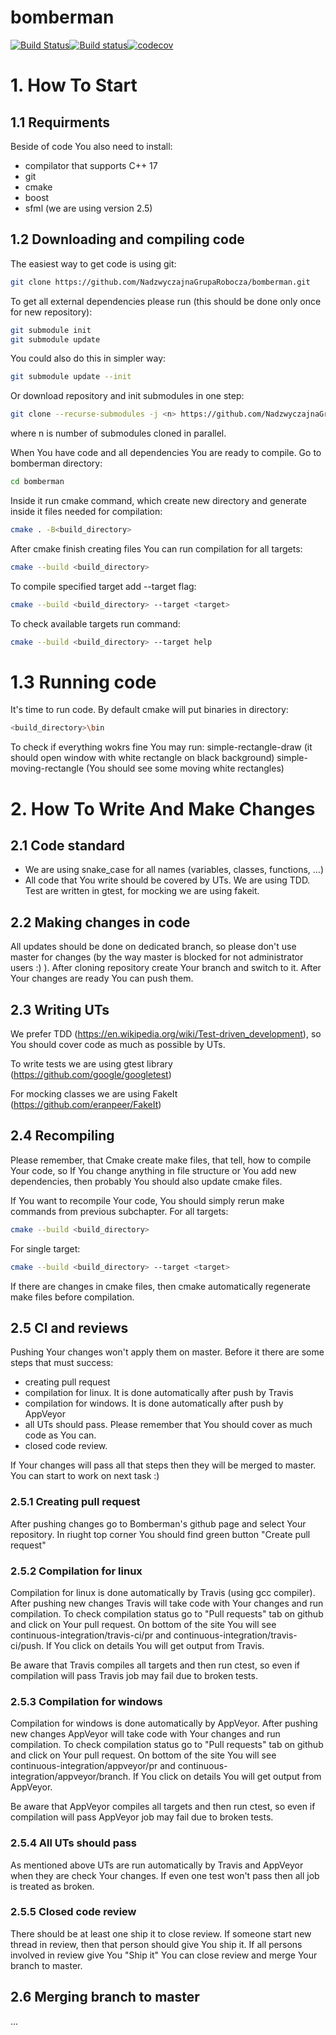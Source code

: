 # bomberman
[![Build Status](https://travis-ci.org/NadzwyczajnaGrupaRobocza/bomberman.svg?branch=master)](https://travis-ci.org/NadzwyczajnaGrupaRobocza/bomberman)[![Build status](https://ci.appveyor.com/api/projects/status/60vqqan3qtj4eu35/branch/master?svg=true)](https://ci.appveyor.com/project/Abergard/bomberman/branch/master)[![codecov](https://codecov.io/gh/NadzwyczajnaGrupaRobocza/bomberman/branch/master/graph/badge.svg)](https://codecov.io/gh/NadzwyczajnaGrupaRobocza/bomberman)


# 1. How To Start

## 1.1 Requirments

Beside of code You also need to install:
- compilator that supports C++ 17
- git
- cmake
- boost
- sfml (we are using version 2.5)

## 1.2 Downloading and compiling code

The easiest way to get code is using git:
```sh
git clone https://github.com/NadzwyczajnaGrupaRobocza/bomberman.git
```

To get all external dependencies please run (this should be done only once for new repository):
```sh
git submodule init
git submodule update
```

You could also do this in simpler way:
```sh
git submodule update --init
```

Or download repository and init submodules in one step:
```sh
git clone --recurse-submodules -j <n> https://github.com/NadzwyczajnaGrupaRobocza/bomberman.git
```
where n is number of submodules cloned in parallel.

When You have code and all dependencies You are ready to compile. Go to bomberman directory:
```sh
cd bomberman
```

Inside it run cmake command, which create new directory and generate inside it files needed for compilation:
```sh
cmake . -B<build_directory>
```

After cmake finish creating files You can run compilation for all targets:
```sh
cmake --build <build_directory>
```

To compile specified target add --target flag:
```sh
cmake --build <build_directory> --target <target>
```

To  check available targets run command:
```sh
cmake --build <build_directory> --target help
```

# 1.3 Running code

It's time to run code. By default cmake will put binaries in directory:
```sh
<build_directory>\bin
```
To check if everything wokrs fine You may run:
simple-rectangle-draw (it should open window with white rectangle on black background)
simple-moving-rectangle (You should see some moving white rectangles)

# 2. How To Write And Make Changes

## 2.1 Code standard

- We are using snake_case for all names (variables, classes, functions, ...)
- All code that You write should be covered by UTs. We are using TDD. Test are written in gtest, for mocking we are using fakeit.

## 2.2 Making changes in code

All updates should be done on dedicated branch, so please don't use master for changes (by the way master is blocked for not administrator users :) ). After cloning repository create Your branch and switch to it. After Your changes are ready You can push them.

## 2.3 Writing UTs

We prefer TDD (https://en.wikipedia.org/wiki/Test-driven_development), so You should cover code as much as possible by UTs.

To write tests we are using gtest library (https://github.com/google/googletest)

For mocking classes we are using FakeIt (https://github.com/eranpeer/FakeIt)

## 2.4 Recompiling

Please remember, that Cmake create make files, that tell, how to compile Your code, so If You change anything in file structure or You add new dependencies, then probably You should also update cmake files.

If You want to recompile Your code, You should simply rerun make commands from previous subchapter.
For all targets:
```sh
cmake --build <build_directory>
```
For single target:
```sh
cmake --build <build_directory> --target <target>
```

If there are changes in cmake files, then cmake automatically regenerate make files before compilation.

## 2.5 CI and reviews

Pushing Your changes won't apply them on master. Before it there are some steps that must success:
- creating pull request
- compilation for linux. It is done automatically after push by Travis
- compilation for windows. It is done automatically after push by AppVeyor
- all UTs should pass. Please remember that You should cover as much code as You can.
- closed code review.

If Your changes will pass all that steps then they will be merged to master. You can start to work on next task :)

### 2.5.1 Creating pull request

After pushing changes go to Bomberman's github page and select Your repository. In riught top corner You should find green button "Create pull request"

### 2.5.2 Compilation for linux

Compilation for linux is done automatically by Travis (using gcc compiler). After pushing new changes Travis will take code with Your changes and run compilation. To check compilation status go to "Pull requests" tab on github and click on Your pull request.
On bottom of the site You will see continuous-integration/travis-ci/pr  and continuous-integration/travis-ci/push. If You click on details You will get output from Travis.

Be aware that Travis compiles all targets and then run ctest, so even if compilation will pass Travis job may fail due to broken tests.

### 2.5.3 Compilation for windows

Compilation for windows is done automatically by AppVeyor. After pushing new changes AppVeyor will take code with Your changes and run compilation. To check compilation status go to "Pull requests" tab on github and click on Your pull request.
On bottom of the site You will see continuous-integration/appveyor/pr  and continuous-integration/appveyor/branch. If You click on details You will get output from AppVeyor.

Be aware that AppVeyor compiles all targets and then run ctest, so even if compilation will pass AppVeyor job may fail due to broken tests.

### 2.5.4 All UTs should pass

As mentioned above UTs are run automatically by Travis and AppVeyor when they are check Your changes. If even one test won't pass then all job is treated as broken.

### 2.5.5 Closed code review

There should be at least one ship it to close review. If someone start new thread in review, then that person should give You ship it. If all persons involved in review give You "Ship it" You can close review and merge Your branch to master.

## 2.6 Merging branch to master

...

